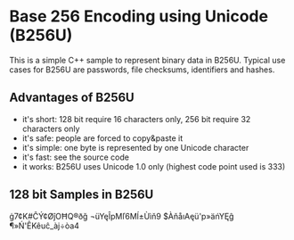 Base 256 Encoding using Unicode (B256U)
=======================================

This is a simple C++ sample to represent binary data in B256U. Typical use cases for B256U are passwords, file checksums, identifiers and hashes.

Advantages of B256U
-------------------
* it's short: 128 bit require 16 characters only, 256 bit require 32 characters only
* it's safe: people are forced to copy&paste it 
* it's simple: one byte is represented by one Unicode character
* it's fast: see the source code
* it works: B256U uses Unicode 1.0 only (highest code point used is 333)

128 bit Samples in B256U
------------------------
ġ7¢K#ĈÝ¢ØĵOĦQ®ðğ
¬üYęÎpMľ6Mĺ±Ùìň9
$ÀňåıAęü'p»äńYĘĝ
¶»Ń'ÊKêuĉ_àj÷òa4
